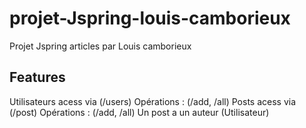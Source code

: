 # projet-Jspring-louis-camborieux

Projet Jspring articles par Louis camborieux

## Features
Utilisateurs acess via (/users) Opérations : (/add, /all)
Posts acess via (/post) Opérations : (/add, /all) Un post a un auteur (Utilisateur)

